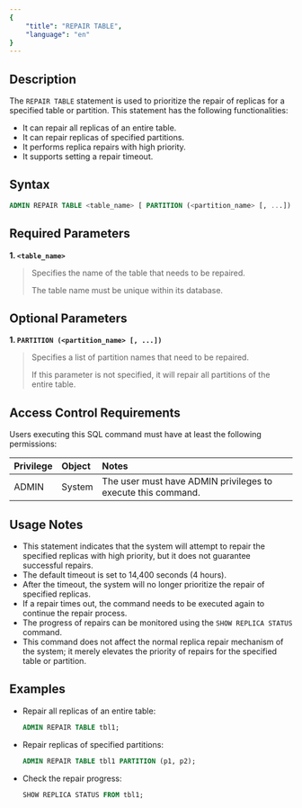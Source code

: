 ```yaml
---
{
    "title": "REPAIR TABLE",
    "language": "en"
}
---
```


<!--
Licensed to the Apache Software Foundation (ASF) under one
or more contributor license agreements.  See the NOTICE file
distributed with this work for additional information
regarding copyright ownership.  The ASF licenses this file
to you under the Apache License, Version 2.0 (the
"License"); you may not use this file except in compliance
with the License.  You may obtain a copy of the License at

  http://www.apache.org/licenses/LICENSE-2.0

Unless required by applicable law or agreed to in writing,
software distributed under the License is distributed on an
"AS IS" BASIS, WITHOUT WARRANTIES OR CONDITIONS OF ANY
KIND, either express or implied.  See the License for the
specific language governing permissions and limitations
under the License.
-->


## Description

The `REPAIR TABLE` statement is used to prioritize the repair of replicas for a specified table or partition. This statement has the following functionalities:

- It can repair all replicas of an entire table.
- It can repair replicas of specified partitions.
- It performs replica repairs with high priority.
- It supports setting a repair timeout.

## Syntax

```sql
ADMIN REPAIR TABLE <table_name> [ PARTITION (<partition_name> [, ...]) ];
```

## Required Parameters

**1. `<table_name>`**

> Specifies the name of the table that needs to be repaired.
>
> The table name must be unique within its database.

## Optional Parameters

**1. `PARTITION (<partition_name> [, ...])`**

> Specifies a list of partition names that need to be repaired.
>
> If this parameter is not specified, it will repair all partitions of the entire table.

## Access Control Requirements

Users executing this SQL command must have at least the following permissions:

| Privilege       | Object      | Notes                                         |
| :-------------- | :---------- | :-------------------------------------------- |
| ADMIN           | System      | The user must have ADMIN privileges to execute this command. |

## Usage Notes

- This statement indicates that the system will attempt to repair the specified replicas with high priority, but it does not guarantee successful repairs.
- The default timeout is set to 14,400 seconds (4 hours).
- After the timeout, the system will no longer prioritize the repair of specified replicas.
- If a repair times out, the command needs to be executed again to continue the repair process.
- The progress of repairs can be monitored using the `SHOW REPLICA STATUS` command.
- This command does not affect the normal replica repair mechanism of the system; it merely elevates the priority of repairs for the specified table or partition.

## Examples

- Repair all replicas of an entire table:

    ```sql
    ADMIN REPAIR TABLE tbl1;
    ```

- Repair replicas of specified partitions:

    ```sql
    ADMIN REPAIR TABLE tbl1 PARTITION (p1, p2);
    ```

- Check the repair progress:

    ```sql
    SHOW REPLICA STATUS FROM tbl1;
    ```
